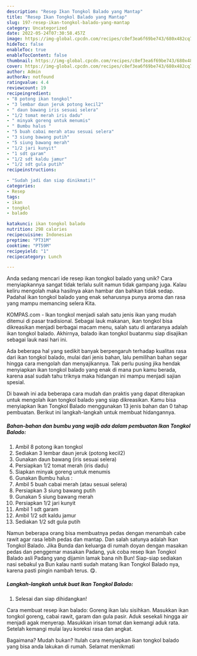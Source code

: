 ```yaml
---
description: "Resep Ikan Tongkol Balado yang Mantap"
title: "Resep Ikan Tongkol Balado yang Mantap"
slug: 197-resep-ikan-tongkol-balado-yang-mantap
category: Uncategorized
date: 2022-05-24T07:30:58.457Z
image: https://img-global.cpcdn.com/recipes/c8ef3ea6f69be743/680x482cq70/ikan-tongkol-balado-foto-resep-utama.jpg
hideToc: false
enableToc: true
enableTocContent: false
thumbnail: https://img-global.cpcdn.com/recipes/c8ef3ea6f69be743/680x482cq70/ikan-tongkol-balado-foto-resep-utama.jpg
cover: https://img-global.cpcdn.com/recipes/c8ef3ea6f69be743/680x482cq70/ikan-tongkol-balado-foto-resep-utama.jpg
author: Admin
authorAv: notfound
ratingvalue: 4.4
reviewcount: 19
recipeingredient:
- "8 potong ikan tongkol"
- "3 lembar daun jeruk potong kecil2"
- " daun bawang iris sesuai selera"
- "1/2 tomat merah iris dadu"
- " minyak goreng untuk menumis"
- " Bumbu halus "
- "5 buah cabai merah atau sesuai selera"
- "3 siung bawang putih"
- "5 siung bawang merah"
- "1/2 jari kunyit"
- "1 sdt garam"
- "1/2 sdt kaldu jamur"
- "1/2 sdt gula putih"
recipeinstructions:

- "Sudah jadi dan siap dinikmati!"
categories:
- Resep
tags:
- ikan
- tongkol
- balado

katakunci: ikan tongkol balado 
nutrition: 298 calories
recipecuisine: Indonesian
preptime: "PT31M"
cooktime: "PT59M"
recipeyield: "1"
recipecategory: Lunch

---
```





Anda sedang mencari ide resep ikan tongkol balado yang unik? Cara menyiapkannya sangat tidak terlalu sulit namun tidak gampang juga. Kalau keliru mengolah maka hasilnya akan hambar dan bahkan tidak sedap. Padahal ikan tongkol balado yang enak seharusnya punya aroma dan rasa yang mampu memancing selera Kita.





KOMPAS.com - Ikan tongkol menjadi salah satu jenis ikan yang mudah ditemui di pasar tradisional. Sebagai lauk makanan, ikan tongkol bisa dikreasikan menjadi berbagai macam menu, salah satu di antaranya adalah ikan tongkol balado. Akhirnya, balado ikan tongkol buatanmu siap disajikan sebagai lauk nasi hari ini.

Ada beberapa hal yang sedikit banyak berpengaruh terhadap kualitas rasa dari ikan tongkol balado, mulai dari jenis bahan, lalu pemilihan bahan segar hingga cara mengolah dan menyajikannya. Tak perlu pusing jika hendak menyiapkan ikan tongkol balado yang enak di mana pun kamu berada, karena asal sudah tahu triknya maka hidangan ini mampu menjadi sajian spesial.






Di bawah ini ada beberapa cara mudah dan praktis yang dapat diterapkan untuk mengolah ikan tongkol balado yang siap dikreasikan. Kamu bisa menyiapkan Ikan Tongkol Balado menggunakan 13 jenis bahan dan 0 tahap pembuatan. Berikut ini langkah-langkah untuk membuat hidangannya.

<!--inarticleads1-->

##### Bahan-bahan dan bumbu yang wajib ada dalam pembuatan Ikan Tongkol Balado:

1. Ambil 8 potong ikan tongkol
1. Sediakan 3 lembar daun jeruk (potong kecil2)
1. Gunakan  daun bawang (iris sesuai selera)
1. Persiapkan 1/2 tomat merah (iris dadu)
1. Siapkan  minyak goreng untuk menumis
1. Gunakan  Bumbu halus :
1. Ambil 5 buah cabai merah (atau sesuai selera)
1. Persiapkan 3 siung bawang putih
1. Gunakan 5 siung bawang merah
1. Persiapkan 1/2 jari kunyit
1. Ambil 1 sdt garam
1. Ambil 1/2 sdt kaldu jamur
1. Sediakan 1/2 sdt gula putih


Namun beberapa orang bisa membuatnya pedas dengan menambah cabe rawit agar rasa lebih pedas dan mantap. Dan salah satunya adalah Ikan Tongkol Balado. Jika Bunda dan keluarga di rumah doyan dengan masakan pedas dan penggemar masakan Padang, yuk coba resep Ikan Tongkol Balado asli Padang yang dijamin lamak bana nih Bun! Siap-siap sediakan nasi sebakul ya Bun kalau nanti sudah matang Ikan Tongkol Balado nya, karena pasti pingin nambah terus. 😋. 

<!--inarticleads2-->

##### Langkah-langkah untuk buat Ikan Tongkol Balado:


1. Selesai dan siap dihidangkan!

Cara membuat resep ikan balado: Goreng ikan lalu sisihkan. Masukkan ikan tongkol goreng, cabai rawit, garam dan gula pasir. Aduk sesekali hingga air menjadi agak menyerap. Masukkan irisan tomat dan kemangi aduk rata. Setelah kemangi mulai layu koreksi rasa dan angkat. 

Bagaimana? Mudah bukan? Itulah cara menyiapkan ikan tongkol balado yang bisa anda lakukan di rumah. Selamat menikmati
